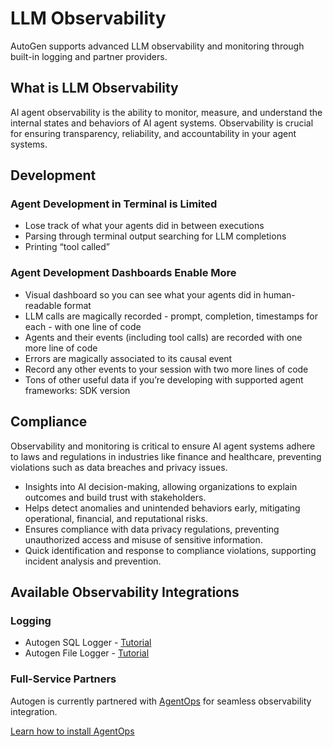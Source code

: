 # LLM Observability

AutoGen supports advanced LLM observability and monitoring through built-in logging and partner providers.

## What is LLM Observability
AI agent observability is the ability to monitor, measure, and understand the internal states and behaviors of AI agent systems.
Observability is crucial for ensuring transparency, reliability, and accountability in your agent systems.


## Development

### Agent Development in Terminal is Limited
- Lose track of what your agents did in between executions
- Parsing through terminal output searching for LLM completions
- Printing “tool called”

### Agent Development Dashboards Enable More
- Visual dashboard so you can see what your agents did in human-readable format
- LLM calls are magically recorded - prompt, completion, timestamps for each - with one line of code
- Agents and their events (including tool calls) are recorded with one more line of code
- Errors are magically associated to its causal event
- Record any other events to your session with two more lines of code
- Tons of other useful data if you’re developing with supported agent frameworks: SDK version

## Compliance

Observability and monitoring is critical to ensure AI agent systems adhere to laws and regulations in industries like finance and healthcare, preventing violations such as data breaches and privacy issues.

- Insights into AI decision-making, allowing organizations to explain outcomes and build trust with stakeholders.
- Helps detect anomalies and unintended behaviors early, mitigating operational, financial, and reputational risks.
- Ensures compliance with data privacy regulations, preventing unauthorized access and misuse of sensitive information.
- Quick identification and response to compliance violations, supporting incident analysis and prevention.

## Available Observability Integrations

### Logging
- Autogen SQL Logger - [Tutorial](/docs/notebook/agentchat_logging)
- Autogen File Logger - [Tutorial](/docs/notebook/agentchat_logging)

### Full-Service Partners
Autogen is currently partnered with [AgentOps](https://agentops.ai) for seamless observability integration.

[Learn how to install AgentOps](/docs/notebook/agentchat_agentops)
